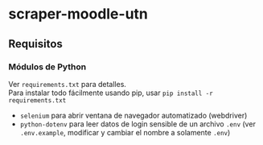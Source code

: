 # scraper-moodle-utn
## Requisitos
### Módulos de Python
Ver `requirements.txt` para detalles.  
Para instalar todo fácilmente usando pip, usar `pip install -r requirements.txt`
* `selenium` para abrir ventana de navegador automatizado (webdriver)
* `python-dotenv` para leer datos de login sensible de un archivo `.env` (ver `.env.example`, modificar y cambiar el nombre a solamente `.env`)